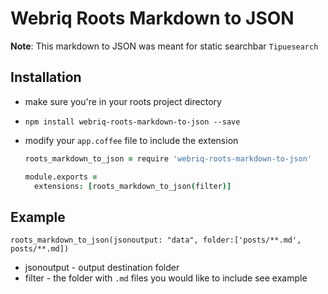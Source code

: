 # Webriq Roots Markdown to JSON

**Note**: This markdown to JSON was meant for static searchbar `Tipuesearch`

## Installation

*  make sure you're in your roots project directory
*  `npm install webriq-roots-markdown-to-json --save`
*  modify your `app.coffee` file to include the extension


   ```coffee
   roots_markdown_to_json = require 'webriq-roots-markdown-to-json'

   module.exports =
     extensions: [roots_markdown_to_json(filter)]
   ```
## Example

  ````
  roots_markdown_to_json(jsonoutput: "data", folder:['posts/**.md', posts/**.md])

  ````


  * jsonoutput - output destination folder
  * filter - the folder with `.md` files you would like to include see example


